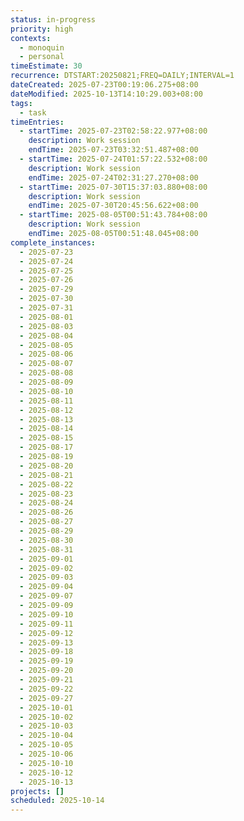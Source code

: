 ```yaml
---
status: in-progress
priority: high
contexts:
  - monoquin
  - personal
timeEstimate: 30
recurrence: DTSTART:20250821;FREQ=DAILY;INTERVAL=1
dateCreated: 2025-07-23T00:19:06.275+08:00
dateModified: 2025-10-13T14:10:29.003+08:00
tags:
  - task
timeEntries:
  - startTime: 2025-07-23T02:58:22.977+08:00
    description: Work session
    endTime: 2025-07-23T03:32:51.487+08:00
  - startTime: 2025-07-24T01:57:22.532+08:00
    description: Work session
    endTime: 2025-07-24T02:31:27.270+08:00
  - startTime: 2025-07-30T15:37:03.880+08:00
    description: Work session
    endTime: 2025-07-30T20:45:56.622+08:00
  - startTime: 2025-08-05T00:51:43.784+08:00
    description: Work session
    endTime: 2025-08-05T00:51:48.045+08:00
complete_instances:
  - 2025-07-23
  - 2025-07-24
  - 2025-07-25
  - 2025-07-26
  - 2025-07-29
  - 2025-07-30
  - 2025-07-31
  - 2025-08-01
  - 2025-08-03
  - 2025-08-04
  - 2025-08-05
  - 2025-08-06
  - 2025-08-07
  - 2025-08-08
  - 2025-08-09
  - 2025-08-10
  - 2025-08-11
  - 2025-08-12
  - 2025-08-13
  - 2025-08-14
  - 2025-08-15
  - 2025-08-17
  - 2025-08-19
  - 2025-08-20
  - 2025-08-21
  - 2025-08-22
  - 2025-08-23
  - 2025-08-24
  - 2025-08-26
  - 2025-08-27
  - 2025-08-29
  - 2025-08-30
  - 2025-08-31
  - 2025-09-01
  - 2025-09-02
  - 2025-09-03
  - 2025-09-04
  - 2025-09-07
  - 2025-09-09
  - 2025-09-10
  - 2025-09-11
  - 2025-09-12
  - 2025-09-13
  - 2025-09-18
  - 2025-09-19
  - 2025-09-20
  - 2025-09-21
  - 2025-09-22
  - 2025-09-27
  - 2025-10-01
  - 2025-10-02
  - 2025-10-03
  - 2025-10-04
  - 2025-10-05
  - 2025-10-06
  - 2025-10-10
  - 2025-10-12
  - 2025-10-13
projects: []
scheduled: 2025-10-14
---
```


